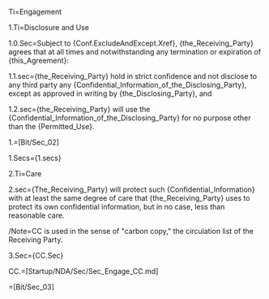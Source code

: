 Ti=Engagement

1.Ti=Disclosure and Use

1.0.Sec=Subject to {Conf.ExcludeAndExcept.Xref}, {the_Receiving_Party} agrees that at all times and notwithstanding any termination or expiration of {this_Agreement}:

1.1.sec={the_Receiving_Party} hold in strict confidence and not disclose to any third party any {Confidential_Information_of_the_Disclosing_Party}, except as approved in writing by {the_Disclosing_Party}, and 

1.2.sec={the_Receiving_Party} will use the {Confidential_Information_of_the_Disclosing_Party} for no purpose other than the {Permitted_Use}.

1.=[Bit/Sec_02]

1.Secs={1.secs}

2.Ti=Care

2.sec={The_Receiving_Party} will protect such {Confidential_Information} with at least the same degree of care that {the_Receiving_Party} uses to protect its own confidential information, but in no case, less than reasonable care. 

/Note=CC is used in the sense of "carbon copy," the circulation list of the Receiving Party. 

3.Sec={CC.Sec}

CC.=[Startup/NDA/Sec/Sec_Engage_CC.md]

=[Bit/Sec_03]